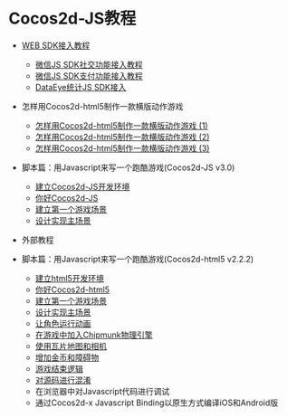 # Cocos2d-JS教程

- [WEB SDK接入教程](web-plugin/zh.md)
    - [微信JS SDK社交功能接入教程](http://www.cocoachina.com/bbs/read.php?tid-281137.html)
    - [微信JS SDK支付功能接入教程](http://www.cocoachina.com/bbs/read.php?tid-288949.html)
    - [DataEye统计JS SDK接入](http://www.cocoachina.com/bbs/read.php?tid-288990.html)

- 怎样用Cocos2d-html5制作一款横版动作游戏
	- [怎样用Cocos2d-html5制作一款横版动作游戏 (1)](../../../tutorial/framework/html5/how-to-to-make-a-acting-game-by-cocos-html5/part1/zh.md)
	- [怎样用Cocos2d-html5制作一款横版动作游戏 (2)](../../../tutorial/framework/html5/how-to-to-make-a-acting-game-by-cocos-html5/part2/zh.md)
	- [怎样用Cocos2d-html5制作一款横版动作游戏 (3)](../../../tutorial/framework/html5/how-to-to-make-a-acting-game-by-cocos-html5/part3/zh.md)

- 脚本篇：用Javascript来写一个跑酷游戏(Cocos2d-JS v3.0)
	- [建立Cocos2d-JS开发环境](../../../tutorial/framework/html5/parkour-game-with-javascript-v3.0/chapter1/zh.md)
	- [你好Cocos2d-JS](../../../tutorial/framework/html5/parkour-game-with-javascript-v3.0/chapter2/zh.md)
	- [建立第一个游戏场景](../../../tutorial/framework/html5/parkour-game-with-javascript-v3.0/chapter3/zh.md)
	- [设计实现主场景](../../../tutorial/framework/html5/parkour-game-with-javascript-v3.0/chapter4/zh.md)

- 外部教程

- 脚本篇：用Javascript来写一个跑酷游戏(Cocos2d-html5 v2.2.2)
	- [建立html5开发环境](../../../tutorial/framework/html5/parkour-game-with-javascript/chapter1/zh.md)
	- [你好Cocos2d-html5](../../../tutorial/framework/html5/parkour-game-with-javascript/chapter2/zh.md)
	- [建立第一个游戏场景](../../../tutorial/framework/html5/parkour-game-with-javascript/chapter3/zh.md)
	- [设计实现主场景](../../../tutorial/framework/html5/parkour-game-with-javascript/chapter4/zh.md)
	- [让角色运行动画](../../../tutorial/framework/html5/parkour-game-with-javascript/chapter5/zh.md)
	- [在游戏中加入Chipmunk物理引擎](../../../tutorial/framework/html5/parkour-game-with-javascript/chapter6/zh.md)
	- [使用瓦片地图和相机](../../../tutorial/framework/html5/parkour-game-with-javascript/chapter7/zh.md)
	- [增加金币和障碍物](../../../tutorial/framework/html5/parkour-game-with-javascript/chapter8/en.md)
	- [游戏结束逻辑](../../../tutorial/framework/html5/parkour-game-with-javascript/chapter9/en.md)
	- [对源码进行混淆](../../../tutorial/framework/html5/parkour-game-with-javascript/chapter10/en.md)
	- 在浏览器中对Javascript代码进行调试
	- 通过Cocos2d-x Javascript Binding以原生方式编译iOS和Android版